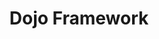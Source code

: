 ---
git: https://github.com/dojo/framework
logohandle: dojoio
sort: dojo
title: Dojo Framework
twitter: https://x.com/DojoFramework
website: https://dojo.io/
---